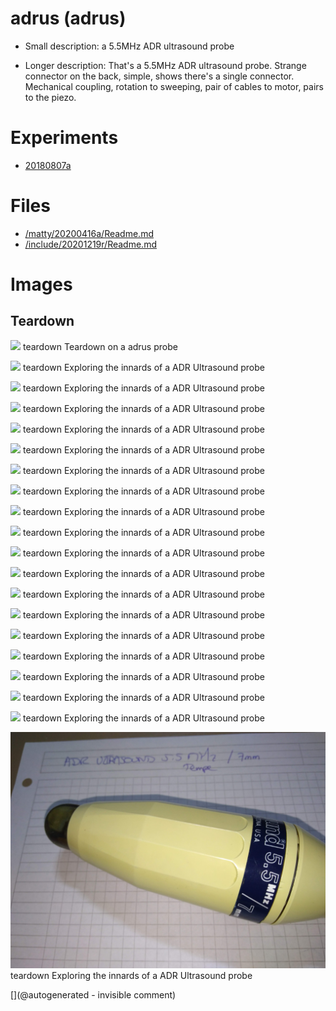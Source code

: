 # adrus (adrus)

* Small description: a 5.5MHz ADR ultrasound probe

* Longer description: That's a 5.5MHz ADR ultrasound probe. Strange connector on the back, simple, shows there's a single connector. Mechanical coupling, rotation to sweeping, pair of cables to motor, pairs to the piezo.

# Experiments

* [20180807a](/include/experiments/auto/20180807a.md)


# Files

* [/matty/20200416a/Readme.md](/matty/20200416a/Readme.md)
* [/include/20201219r/Readme.md](/include/20201219r/Readme.md)


# Images

## Teardown 

![](/include/images/13avril2020/adrus/P_20200413_210454_p.jpg)
teardown
Teardown on a adrus probe

![](/include/images/ADR/20191207_182250.jpg)
teardown
Exploring the innards of a ADR Ultrasound probe

![](/include/images/ADR/20191207_182334.jpg)
teardown
Exploring the innards of a ADR Ultrasound probe

![](/include/images/ADR/P_20180807_213116.jpg)
teardown
Exploring the innards of a ADR Ultrasound probe

![](/include/images/ADR/P_20180807_213138.jpg)
teardown
Exploring the innards of a ADR Ultrasound probe

![](/include/images/ADR/P_20180807_213141.jpg)
teardown
Exploring the innards of a ADR Ultrasound probe

![](/include/images/ADR/P_20180807_213210.jpg)
teardown
Exploring the innards of a ADR Ultrasound probe

![](/include/images/ADR/P_20180807_213312.jpg)
teardown
Exploring the innards of a ADR Ultrasound probe

![](/include/images/ADR/P_20180807_213636.jpg)
teardown
Exploring the innards of a ADR Ultrasound probe

![](/include/images/ADR/P_20180807_213818.jpg)
teardown
Exploring the innards of a ADR Ultrasound probe

![](/include/images/ADR/P_20180807_213956.jpg)
teardown
Exploring the innards of a ADR Ultrasound probe

![](/include/images/ADR/P_20180807_214629.jpg)
teardown
Exploring the innards of a ADR Ultrasound probe

![](/include/images/ADR/P_20180807_214735.jpg)
teardown
Exploring the innards of a ADR Ultrasound probe

![](/include/images/ADR/P_20180807_215406.jpg)
teardown
Exploring the innards of a ADR Ultrasound probe

![](/include/images/ADR/P_20180807_215605.jpg)
teardown
Exploring the innards of a ADR Ultrasound probe

![](/include/images/ADR/P_20180807_215626.jpg)
teardown
Exploring the innards of a ADR Ultrasound probe

![](/include/images/ADR/P_20180807_215631.jpg)
teardown
Exploring the innards of a ADR Ultrasound probe

![](/include/images/ADR/P_20180807_215719.jpg)
teardown
Exploring the innards of a ADR Ultrasound probe

![](/include/images/ADR/P_20180807_220447.jpg)
teardown
Exploring the innards of a ADR Ultrasound probe

![](/include/probes/viewmes/adrus.jpg)
teardown
Exploring the innards of a ADR Ultrasound probe





[](@autogenerated - invisible comment)
